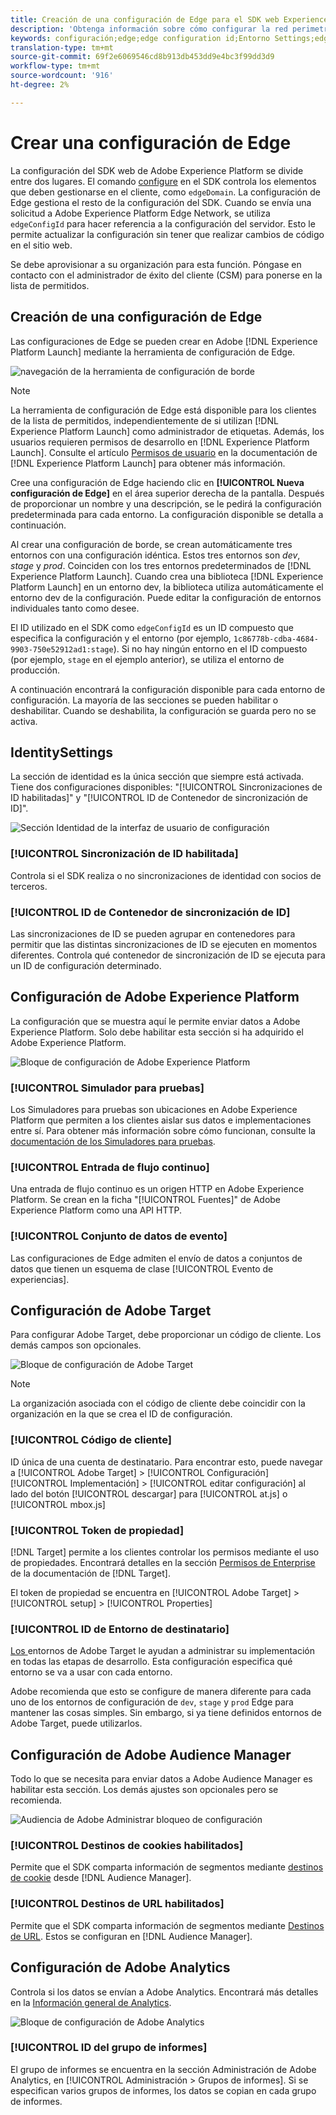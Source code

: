 ```yaml
---
title: Creación de una configuración de Edge para el SDK web Experience Platform
description: 'Obtenga información sobre cómo configurar la red perimetral Experience Platform. '
keywords: configuración;edge;edge configuration id;Entorno Settings;edgeConfigId;identidad;id sync enabled;ID de sincronización de Contenedor;Simulador para pruebas;Entrada de flujo;Conjunto de datos de Evento;destinatario;código de cliente;Distintivo de propiedad;ID de Entorno de Destinatario;Destinos de cookies;destinos de url;Configuración de análisis Bloqueo de ID de grupo de informes;
translation-type: tm+mt
source-git-commit: 69f2e6069546cd8b913db453dd9e4bc3f99dd3d9
workflow-type: tm+mt
source-wordcount: '916'
ht-degree: 2%

---
```



# Crear una configuración de Edge

La configuración del SDK web de Adobe Experience Platform se divide entre dos lugares. El comando [configure](configuring-the-sdk.md) en el SDK controla los elementos que deben gestionarse en el cliente, como `edgeDomain`. La configuración de Edge gestiona el resto de la configuración del SDK. Cuando se envía una solicitud a Adobe Experience Platform Edge Network, se utiliza `edgeConfigId` para hacer referencia a la configuración del servidor. Esto le permite actualizar la configuración sin tener que realizar cambios de código en el sitio web.

Se debe aprovisionar a su organización para esta función. Póngase en contacto con el administrador de éxito del cliente (CSM) para ponerse en la lista de permitidos.

## Creación de una configuración de Edge

Las configuraciones de Edge se pueden crear en Adobe [!DNL Experience Platform Launch] mediante la herramienta de configuración de Edge.

![navegación de la herramienta de configuración de borde](../../assets/edge_configuration_nav.png)

>[!NOTE]
>
>La herramienta de configuración de Edge está disponible para los clientes de la lista de permitidos, independientemente de si utilizan [!DNL Experience Platform Launch] como administrador de etiquetas. Además, los usuarios requieren permisos de desarrollo en [!DNL Experience Platform Launch]. Consulte el artículo [Permisos de usuario](https://docs.adobe.com/content/help/es-ES/launch/using/reference/admin/user-permissions.html) en la documentación de [!DNL Experience Platform Launch] para obtener más información.

Cree una configuración de Edge haciendo clic en **[!UICONTROL Nueva configuración de Edge]** en el área superior derecha de la pantalla. Después de proporcionar un nombre y una descripción, se le pedirá la configuración predeterminada para cada entorno. La configuración disponible se detalla a continuación.

Al crear una configuración de borde, se crean automáticamente tres entornos con una configuración idéntica. Estos tres entornos son *dev*, *stage* y *prod*. Coinciden con los tres entornos predeterminados de [!DNL Experience Platform Launch]. Cuando crea una biblioteca [!DNL Experience Platform Launch] en un entorno dev, la biblioteca utiliza automáticamente el entorno dev de la configuración. Puede editar la configuración de entornos individuales tanto como desee.

El ID utilizado en el SDK como `edgeConfigId` es un ID compuesto que especifica la configuración y el entorno (por ejemplo, `1c86778b-cdba-4684-9903-750e52912ad1:stage`). Si no hay ningún entorno en el ID compuesto (por ejemplo, `stage` en el ejemplo anterior), se utiliza el entorno de producción.

A continuación encontrará la configuración disponible para cada entorno de configuración. La mayoría de las secciones se pueden habilitar o deshabilitar. Cuando se deshabilita, la configuración se guarda pero no se activa.

##  IdentitySettings

La sección de identidad es la única sección que siempre está activada. Tiene dos configuraciones disponibles: &quot;[!UICONTROL Sincronizaciones de ID habilitadas]&quot; y &quot;[!UICONTROL ID de Contenedor de sincronización de ID]&quot;.

![Sección Identidad de la interfaz de usuario de configuración](../../assets/edge_configuration_identity.png)

### [!UICONTROL Sincronización de ID habilitada]

Controla si el SDK realiza o no sincronizaciones de identidad con socios de terceros.

### [!UICONTROL ID de Contenedor de sincronización de ID]

Las sincronizaciones de ID se pueden agrupar en contenedores para permitir que las distintas sincronizaciones de ID se ejecuten en momentos diferentes. Controla qué contenedor de sincronización de ID se ejecuta para un ID de configuración determinado.

## Configuración de Adobe Experience Platform

La configuración que se muestra aquí le permite enviar datos a Adobe Experience Platform. Solo debe habilitar esta sección si ha adquirido el Adobe Experience Platform.

![Bloque de configuración de Adobe Experience Platform](../../assets/edge_configuration_aep.png)

### [!UICONTROL Simulador para pruebas]

Los Simuladores para pruebas son ubicaciones en Adobe Experience Platform que permiten a los clientes aislar sus datos e implementaciones entre sí. Para obtener más información sobre cómo funcionan, consulte la [documentación de los Simuladores para pruebas](../../sandboxes/home.md).

### [!UICONTROL Entrada de flujo continuo]

Una entrada de flujo continuo es un origen HTTP en Adobe Experience Platform. Se crean en la ficha &quot;[!UICONTROL Fuentes]&quot; de Adobe Experience Platform como una API HTTP.

### [!UICONTROL Conjunto de datos de evento]

Las configuraciones de Edge admiten el envío de datos a conjuntos de datos que tienen un esquema de clase [!UICONTROL Evento de experiencias].

## Configuración de Adobe Target

Para configurar Adobe Target, debe proporcionar un código de cliente. Los demás campos son opcionales.

![Bloque de configuración de Adobe Target](../../assets/edge_configuration_target.png)

>[!NOTE]
>
>La organización asociada con el código de cliente debe coincidir con la organización en la que se crea el ID de configuración.

### [!UICONTROL Código de cliente]

ID única de una cuenta de destinatario. Para encontrar esto, puede navegar a [!UICONTROL Adobe Target] > [!UICONTROL Configuración] [!UICONTROL Implementación] > [!UICONTROL editar configuración] al lado del botón [!UICONTROL descargar] para [!UICONTROL at.js] o [!UICONTROL mbox.js]

### [!UICONTROL Token de propiedad]

[!DNL Target] permite a los clientes controlar los permisos mediante el uso de propiedades. Encontrará detalles en la sección [Permisos de Enterprise](https://docs.adobe.com/content/help/es-ES/target/using/administer/manage-users/enterprise/properties-overview.html) de la documentación de [!DNL Target].

El token de propiedad se encuentra en [!UICONTROL Adobe Target] > [!UICONTROL setup] > [!UICONTROL Properties]

### [!UICONTROL ID de Entorno de destinatario]

[Los ](https://docs.adobe.com/content/help/en/target/using/administer/hosts.html) entornos de Adobe Target le ayudan a administrar su implementación en todas las etapas de desarrollo. Esta configuración especifica qué entorno se va a usar con cada entorno.

Adobe recomienda que esto se configure de manera diferente para cada uno de los entornos de configuración de `dev`, `stage` y `prod` Edge para mantener las cosas simples. Sin embargo, si ya tiene definidos entornos de Adobe Target, puede utilizarlos.

## Configuración de Adobe Audience Manager

Todo lo que se necesita para enviar datos a Adobe Audience Manager es habilitar esta sección. Los demás ajustes son opcionales pero se recomienda.

![Audiencia de Adobe Administrar bloqueo de configuración](../../assets/edge_configuration_aam.png)

### [!UICONTROL Destinos de cookies habilitados]

Permite que el SDK comparta información de segmentos mediante [destinos de cookie](https://docs.adobe.com/content/help/en/audience-manager/user-guide/features/destinations/custom-destinations/create-cookie-destination.html) desde [!DNL Audience Manager].

### [!UICONTROL Destinos de URL habilitados]

Permite que el SDK comparta información de segmentos mediante [Destinos de URL](https://docs.adobe.com/content/help/en/audience-manager/user-guide/features/destinations/custom-destinations/create-url-destination.html). Estos se configuran en [!DNL Audience Manager].

## Configuración de Adobe Analytics

Controla si los datos se envían a Adobe Analytics. Encontrará más detalles en la [Información general de Analytics](../data-collection/adobe-analytics/analytics-overview.md).

![Bloque de configuración de Adobe Analytics](../../assets/edge_configuration_aa.png)

### [!UICONTROL ID del grupo de informes]

El grupo de informes se encuentra en la sección Administración de Adobe Analytics, en [!UICONTROL Administración > Grupos de informes]. Si se especifican varios grupos de informes, los datos se copian en cada grupo de informes.
